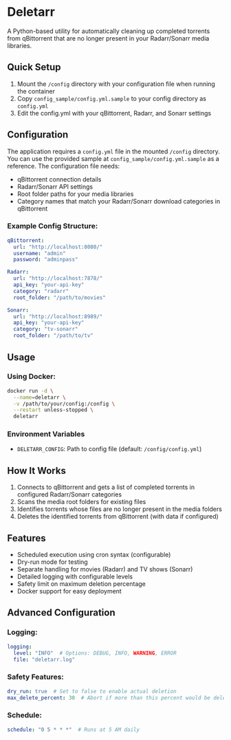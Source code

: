 # Deletarr

A Python-based utility for automatically cleaning up completed torrents from qBittorrent that are no longer present in your Radarr/Sonarr media libraries.

## Quick Setup

1. Mount the `/config` directory with your configuration file when running the container
2. Copy `config_sample/config.yml.sample` to your config directory as `config.yml`
3. Edit the config.yml with your qBittorrent, Radarr, and Sonarr settings

## Configuration

The application requires a `config.yml` file in the mounted `/config` directory. You can use the provided sample at `config_sample/config.yml.sample` as a reference. The configuration file needs:

- qBittorrent connection details
- Radarr/Sonarr API settings
- Root folder paths for your media libraries
- Category names that match your Radarr/Sonarr download categories in qBittorrent

### Example Config Structure:
```yaml
qBittorrent:
  url: "http://localhost:8080/"
  username: "admin"
  password: "adminpass"

Radarr:
  url: "http://localhost:7878/"
  api_key: "your-api-key"
  category: "radarr"
  root_folder: "/path/to/movies"

Sonarr:
  url: "http://localhost:8989/"
  api_key: "your-api-key"
  category: "tv-sonarr"
  root_folder: "/path/to/tv"
```

## Usage

### Using Docker:

```bash
docker run -d \
  --name=deletarr \
  -v /path/to/your/config:/config \
  --restart unless-stopped \
  deletarr
```

### Environment Variables

- `DELETARR_CONFIG`: Path to config file (default: `/config/config.yml`)

## How It Works

1. Connects to qBittorrent and gets a list of completed torrents in configured Radarr/Sonarr categories
2. Scans the media root folders for existing files
3. Identifies torrents whose files are no longer present in the media folders
4. Deletes the identified torrents from qBittorrent (with data if configured)

## Features

- Scheduled execution using cron syntax (configurable)
- Dry-run mode for testing
- Separate handling for movies (Radarr) and TV shows (Sonarr)
- Detailed logging with configurable levels
- Safety limit on maximum deletion percentage
- Docker support for easy deployment

## Advanced Configuration

### Logging:
```yaml
logging:
  level: "INFO"  # Options: DEBUG, INFO, WARNING, ERROR
  file: "deletarr.log"
```

### Safety Features:
```yaml
dry_run: true  # Set to false to enable actual deletion
max_delete_percent: 30  # Abort if more than this percent would be deleted
```

### Schedule:
```yaml
schedule: "0 5 * * *"  # Runs at 5 AM daily
```